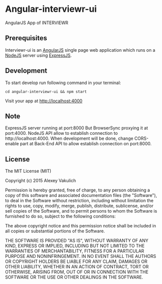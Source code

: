 # Angular-interviewr-ui
AngularJS App of INTERVIEWR

## Prerequisites

Interviewr-ui is an [AngularJS](https://angularjs.org/) single page web application which runs on a [NodeJS](http://nodejs.org/) server using [ExpressJS](http://expressjs.com/).

## Development

To start develop run following command in your terminal:

    cd angular-interviewr-ui && npm start
    
Visit your app at [http://localhost:4000](http://localhost:4000)

## Note

ExpressJS server running at port:8000
But BrowserSync proxying it at port:4000. NodeJS API allow to establish connection to http://localhost:4000. When development will be done, change CORS-enable part at Back-End API to allow establish connection on port:8000.

## License

The MIT License (MIT)

Copyright (c) 2015 Alexey Vakulich

Permission is hereby granted, free of charge, to any person obtaining a copy
of this software and associated documentation files (the "Software"), to deal
in the Software without restriction, including without limitation the rights
to use, copy, modify, merge, publish, distribute, sublicense, and/or sell
copies of the Software, and to permit persons to whom the Software is
furnished to do so, subject to the following conditions:

The above copyright notice and this permission notice shall be included in all
copies or substantial portions of the Software.

THE SOFTWARE IS PROVIDED "AS IS", WITHOUT WARRANTY OF ANY KIND, EXPRESS OR
IMPLIED, INCLUDING BUT NOT LIMITED TO THE WARRANTIES OF MERCHANTABILITY,
FITNESS FOR A PARTICULAR PURPOSE AND NONINFRINGEMENT. IN NO EVENT SHALL THE
AUTHORS OR COPYRIGHT HOLDERS BE LIABLE FOR ANY CLAIM, DAMAGES OR OTHER
LIABILITY, WHETHER IN AN ACTION OF CONTRACT, TORT OR OTHERWISE, ARISING FROM,
OUT OF OR IN CONNECTION WITH THE SOFTWARE OR THE USE OR OTHER DEALINGS IN THE
SOFTWARE.
